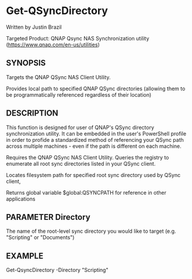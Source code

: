 # Get-QSyncDirectory

Written by Justin Brazil

Targeted Product:  QNAP Qsync NAS Synchronization utility (https://www.qnap.com/en-us/utilities)

## SYNOPSIS

Targets the QNAP QSync NAS Client Utility.  

Provides local path to specified QNAP QSync directories (allowing them to be programmatically referenced regardless of their location)
	
## DESCRIPTION

This function is designed for user of QNAP's QSync directory synchronization utility.  It can be embedded in the user's PowerShell profile in order to profide a standardized method of referencing your QSync path across multiple machines - even if the path is different on each machine.
		
Requires the QNAP QSync NAS Client Utility.  Queries the registry to enumerate all root sync directories listed in your QSync client.
		
Locates filesystem path for specified root sync directory used by QSync client, 

Returns global variable $global:QSYNCPATH for reference in other applications
	
## PARAMETER Directory

The name of the root-level sync directory you would like to target (e.g. "Scripting" or "Documents")
	
## EXAMPLE

Get-QsyncDirectory -Directory "Scripting"
